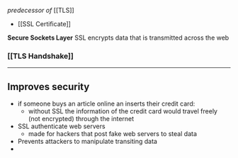 *predecessor of*  [[TLS]]
- [[SSL Certificate]]

**Secure Sockets Layer**
SSL encrypts data that is transmitted across the web

### [[TLS Handshake]]

---

## Improves security 
- if someone buys an article online an inserts their credit card:
	- without SSL the information of the credit card would travel freely (not encrypted)  through the internet
- SSL authenticate web servers 
	- made for hackers that post fake web servers to steal data
- Prevents attackers to manipulate transiting data 
- 